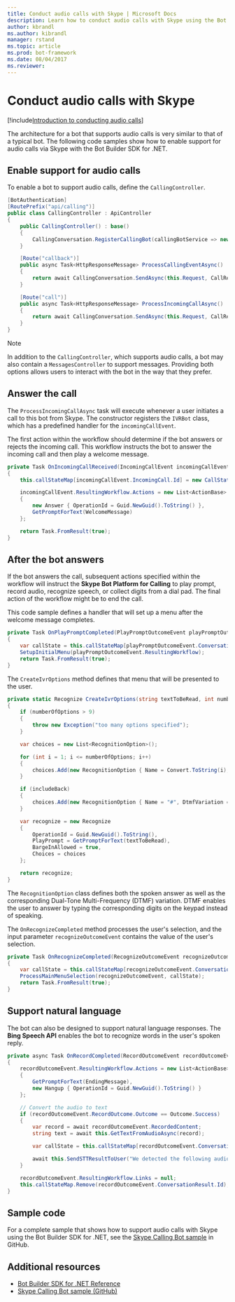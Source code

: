 ```yaml
---
title: Conduct audio calls with Skype | Microsoft Docs
description: Learn how to conduct audio calls with Skype using the Bot Builder SDK for .NET.
author: kbrandl
ms.author: kibrandl
manager: rstand
ms.topic: article
ms.prod: bot-framework
ms.date: 08/04/2017
ms.reviewer:
---
```


# Conduct audio calls with Skype

[!include[Introduction to conducting audio calls](../includes/snippet-audio-call-intro.md)]

The architecture for a bot that supports audio calls is very similar to that of a typical bot. 
The following code samples show how to enable support for audio calls via Skype with the Bot Builder SDK for .NET. 

## Enable support for audio calls

To enable a bot to support audio calls, define the `CallingController`.

```cs
[BotAuthentication]
[RoutePrefix("api/calling")]
public class CallingController : ApiController
{
    public CallingController() : base()
    {
        CallingConversation.RegisterCallingBot(callingBotService => new IVRBot(callingBotService));
    }

    [Route("callback")]
    public async Task<HttpResponseMessage> ProcessCallingEventAsync()
    {
        return await CallingConversation.SendAsync(this.Request, CallRequestType.CallingEvent);
    }

    [Route("call")]
    public async Task<HttpResponseMessage> ProcessIncomingCallAsync()
    {
        return await CallingConversation.SendAsync(this.Request, CallRequestType.IncomingCall);
    }
}
```

> [!NOTE]
> In addition to the `CallingController`, which supports audio calls, a bot may also contain a 
> `MessagesController` to support messages. Providing both options allows users to interact with
> the bot in the way that they prefer. <!-- docs on MessagesController are where? -->

##  Answer the call

The `ProcessIncomingCallAsync` task will execute whenever a user initiates a call to this bot from Skype.
The constructor registers the `IVRBot` class, which has a predefined handler for the `incomingCallEvent`.

The first action within the workflow should determine if the bot answers or rejects the incoming call. This workflow instructs the bot to answer the incoming call and then play a welcome message. 

```cs
private Task OnIncomingCallReceived(IncomingCallEvent incomingCallEvent)
{
    this.callStateMap[incomingCallEvent.IncomingCall.Id] = new CallState(incomingCallEvent.IncomingCall.Participants);

    incomingCallEvent.ResultingWorkflow.Actions = new List<ActionBase>
    {
        new Answer { OperationId = Guid.NewGuid().ToString() },
        GetPromptForText(WelcomeMessage)
    };

    return Task.FromResult(true);
}
```

## After the bot answers

If the bot answers the call, subsequent actions specified within the workflow will instruct the 
**Skype Bot Platform for Calling** to play prompt, record audio, recognize speech, or collect digits from a dial pad. 
The final action of the workflow might be to end the call. 

This code sample defines a handler that will set up a menu after the welcome message completes.

```cs
private Task OnPlayPromptCompleted(PlayPromptOutcomeEvent playPromptOutcomeEvent)
{
    var callState = this.callStateMap[playPromptOutcomeEvent.ConversationResult.Id];
    SetupInitialMenu(playPromptOutcomeEvent.ResultingWorkflow);
    return Task.FromResult(true);
}
```

The `CreateIvrOptions` method defines that menu that will be presented to the user.

```cs
private static Recognize CreateIvrOptions(string textToBeRead, int numberOfOptions, bool includeBack)
{
    if (numberOfOptions > 9)
    {
        throw new Exception("too many options specified");
    }

    var choices = new List<RecognitionOption>();

    for (int i = 1; i <= numberOfOptions; i++)
    {
        choices.Add(new RecognitionOption { Name = Convert.ToString(i), DtmfVariation = (char)('0' + i) });
    }

    if (includeBack)
    {
        choices.Add(new RecognitionOption { Name = "#", DtmfVariation = '#' });
    }

    var recognize = new Recognize
    {
        OperationId = Guid.NewGuid().ToString(),
        PlayPrompt = GetPromptForText(textToBeRead),
        BargeInAllowed = true,
        Choices = choices
    };

    return recognize;
}
```

The `RecognitionOption` class defines both the spoken answer as well as the corresponding Dual-Tone Multi-Frequency (DTMF) variation. DTMF enables the user to answer by typing the corresponding digits on the keypad instead of speaking.

The `OnRecognizeCompleted` method processes the user's selection, and the input parameter `recognizeOutcomeEvent` contains the value of the user's selection.

```cs
private Task OnRecognizeCompleted(RecognizeOutcomeEvent recognizeOutcomeEvent)
{
    var callState = this.callStateMap[recognizeOutcomeEvent.ConversationResult.Id];
    ProcessMainMenuSelection(recognizeOutcomeEvent, callState);
    return Task.FromResult(true);
}
```

## Support natural language
The bot can also be designed to support natural language responses. The **Bing Speech API** enables the bot to recognize words in the user's spoken reply.

```cs
private async Task OnRecordCompleted(RecordOutcomeEvent recordOutcomeEvent)
{
    recordOutcomeEvent.ResultingWorkflow.Actions = new List<ActionBase>
    {
        GetPromptForText(EndingMessage),
        new Hangup { OperationId = Guid.NewGuid().ToString() }
    };

    // Convert the audio to text
    if (recordOutcomeEvent.RecordOutcome.Outcome == Outcome.Success)
    {
        var record = await recordOutcomeEvent.RecordedContent;
        string text = await this.GetTextFromAudioAsync(record);

        var callState = this.callStateMap[recordOutcomeEvent.ConversationResult.Id];

        await this.SendSTTResultToUser("We detected the following audio: " + text, callState.Participants);
    }

    recordOutcomeEvent.ResultingWorkflow.Links = null;
    this.callStateMap.Remove(recordOutcomeEvent.ConversationResult.Id);
}
```

## Sample code

For a complete sample that shows how to support audio calls with Skype using the Bot Builder SDK for .NET, see the <a href="https://github.com/Microsoft/BotBuilder-Samples/tree/master/CSharp/skype-CallingBot" target="_blank">Skype Calling Bot sample</a> in GitHub.

## Additional resources

- <a href="https://docs.microsoft.com/en-us/dotnet/api/?view=botbuilder-3.8" target="_blank">Bot Builder SDK for .NET Reference</a>
- <a href="https://github.com/Microsoft/BotBuilder-Samples/tree/master/CSharp/skype-CallingBot" target="_blank">Skype Calling Bot sample (GitHub)</a>
